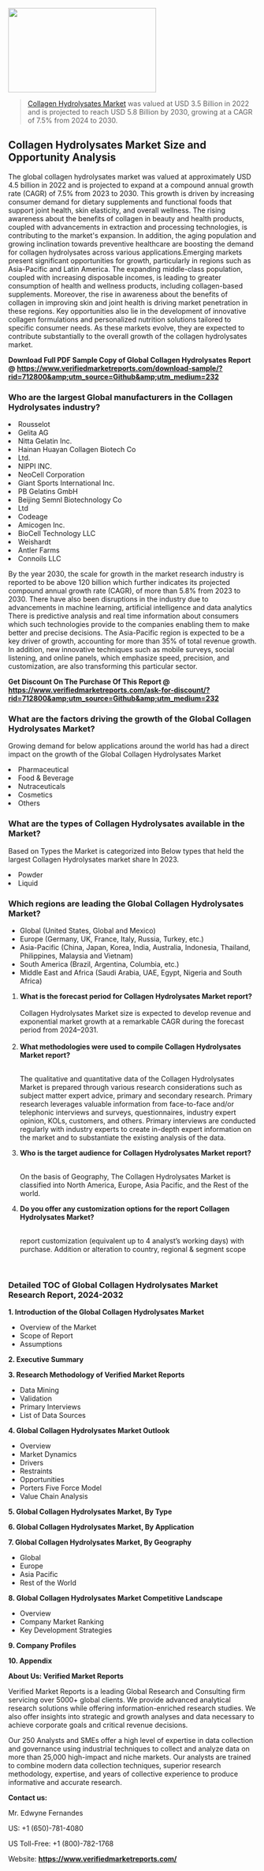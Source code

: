 
<img src="https://ffe5etoiles.com/wp-content/uploads/2024/12/MST1-300x171.png" alt="" width="300" height="171" class="alignnone size-medium wp-image-20088" /><blockquote><p><p><a href="https://www.verifiedmarketreports.com/download-sample/?rid=712800&utm_source=Github&utm_medium=232" target="_blank">Collagen Hydrolysates Market</a> was valued at USD 3.5 Billion in 2022 and is projected to reach USD 5.8 Billion by 2030, growing at a CAGR of 7.5% from 2024 to 2030.</p></blockquote><p><h2>Collagen Hydrolysates Market Size and Opportunity Analysis</h2>The global collagen hydrolysates market was valued at approximately USD 4.5 billion in 2022 and is projected to expand at a compound annual growth rate (CAGR) of 7.5% from 2023 to 2030. This growth is driven by increasing consumer demand for dietary supplements and functional foods that support joint health, skin elasticity, and overall wellness. The rising awareness about the benefits of collagen in beauty and health products, coupled with advancements in extraction and processing technologies, is contributing to the market's expansion. In addition, the aging population and growing inclination towards preventive healthcare are boosting the demand for collagen hydrolysates across various applications.Emerging markets present significant opportunities for growth, particularly in regions such as Asia-Pacific and Latin America. The expanding middle-class population, coupled with increasing disposable incomes, is leading to greater consumption of health and wellness products, including collagen-based supplements. Moreover, the rise in awareness about the benefits of collagen in improving skin and joint health is driving market penetration in these regions. Key opportunities also lie in the development of innovative collagen formulations and personalized nutrition solutions tailored to specific consumer needs. As these markets evolve, they are expected to contribute substantially to the overall growth of the collagen hydrolysates market.</p><p class=""><strong>Download Full PDF Sample Copy of Global Collagen Hydrolysates Report @ <a href="https://www.verifiedmarketreports.com/download-sample/?rid=712800&amp;utm_source=Github&amp;utm_medium=232" target="_blank">https://www.verifiedmarketreports.com/download-sample/?rid=712800&amp;utm_source=Github&amp;utm_medium=232</a></strong></p><h3 id="" class="">Who are the largest Global manufacturers in the Collagen Hydrolysates industry?</h3><p><li>Rousselot</li><li> Gelita AG</li><li> Nitta Gelatin Inc.</li><li> Hainan Huayan Collagen Biotech Co</li><li> Ltd.</li><li> NIPPI INC.</li><li> NeoCell Corporation</li><li> Giant Sports International Inc.</li><li> PB Gelatins GmbH</li><li> Beijing Semnl Biotechnology Co</li><li> Ltd</li><li> Codeage</li><li> Amicogen Inc.</li><li> BioCell Technology LLC</li><li> Weishardt</li><li> Antler Farms</li><li> Connoils LLC</li></p><div class=""><div class="" dir="" data-message-author-role="" data-message-id="" data-message-model-slug=""><div class=""><div class=""><div class=""><div class="" dir="" data-message-author-role="" data-message-id="" data-message-model-slug=""><div class=""><div class=""><p>By the year 2030, the scale for growth in the market research industry is reported to be above 120 billion which further indicates its projected compound annual growth rate (CAGR), of more than 5.8% from 2023 to 2030. There have also been disruptions in the industry due to advancements in machine learning, artificial intelligence and data analytics There is predictive analysis and real time information about consumers which such technologies provide to the companies enabling them to make better and precise decisions. The Asia-Pacific region is expected to be a key driver of growth, accounting for more than 35% of total revenue growth. In addition, new innovative techniques such as mobile surveys, social listening, and online panels, which emphasize speed, precision, and customization, are also transforming this particular sector.</p><p><strong>Get Discount On The Purchase Of This Report @&nbsp; <a href="https://www.verifiedmarketreports.com/ask-for-discount/?rid=712800&amp;utm_source=Github&amp;utm_medium=232" target="_blank">https://www.verifiedmarketreports.com/ask-for-discount/?rid=712800&amp;utm_source=Github&amp;utm_medium=232</a></strong></p></div></div></div></div></div></div></div></div><h3 id="" class="">What are the factors driving the growth of the Global Collagen Hydrolysates Market?</h3><p id="" class="">Growing demand for below applications around the world has had a direct impact on the growth of the Global Collagen Hydrolysates Market</p><p id="" class=""><li>Pharmaceutical</li><li> Food & Beverage</li><li> Nutraceuticals</li><li> Cosmetics</li><li> Others</li></p><h3 id="" class="">What are the types of Collagen Hydrolysates available in the Market?</h3><p id="" class="">Based on Types the Market is categorized into Below types that held the largest Collagen Hydrolysates market share In 2023.</p><p id="" class=""><li>Powder</li><li> Liquid</li></p><h3 id="" class="">Which regions are leading the Global Collagen Hydrolysates Market?</h3><ul><li>Global (United States, Global and Mexico)</li><li>Europe (Germany, UK, France, Italy, Russia, Turkey, etc.)</li><li>Asia-Pacific (China, Japan, Korea, India, Australia, Indonesia, Thailand, Philippines, Malaysia and Vietnam)</li><li>South America (Brazil, Argentina, Columbia, etc.)</li><li>Middle East and Africa (Saudi Arabia, UAE, Egypt, Nigeria and South Africa)</li></ul><p><ol><li><strong>What is the forecast period for Collagen Hydrolysates Market report?<br /></strong><br /><span data-sheets-root="1" data-sheets-value="{&quot;1&quot;:2,&quot;2&quot;:&quot;XXXX size is expected to develop revenue and exponential market growth at a remarkable CAGR during the forecast period from 2024&ndash;2030.&quot;}" data-sheets-userformat="{&quot;2&quot;:12674,&quot;4&quot;:{&quot;1&quot;:2,&quot;2&quot;:16776960},&quot;10&quot;:2,&quot;11&quot;:0,&quot;15&quot;:&quot;Arial&quot;,&quot;16&quot;:12}">Collagen Hydrolysates Market size is expected to develop revenue and exponential market growth at a remarkable CAGR during the forecast period from 2024&ndash;2031.</span><br /><br /></li><li><strong>What methodologies were used to compile Collagen Hydrolysates Market report?<br /><br /></strong><p>The qualitative and quantitative data of the&nbsp;Collagen Hydrolysates Market is prepared through various research considerations such as subject matter expert advice, primary and secondary research. Primary research leverages valuable information from face-to-face and/or telephonic interviews and surveys, questionnaires, industry expert opinion, KOLs, customers, and others. Primary interviews are conducted regularly with industry experts to create in-depth expert information on the market and to substantiate the existing analysis of the data.&nbsp;</p></li><li><strong>Who is the target audience for Collagen Hydrolysates Market report?<br /><br /></strong><p>On the basis of Geography, The&nbsp;Collagen Hydrolysates Market is classified into North America, Europe, Asia Pacific, and the Rest of the world.</p></li><li><strong>Do you offer any customization options for the report Collagen Hydrolysates Market?<br /><br /></strong><p>report customization (equivalent up to 4 analyst&rsquo;s working days) with purchase. Addition or alteration to country, regional &amp; segment scope</p><p>&nbsp;</p></li></ol></p><h3 id="" class="">Detailed TOC of Global Collagen Hydrolysates Market Research Report, 2024-2032</h3><p id="" class=""><strong>1. Introduction of the Global Collagen Hydrolysates Market</strong></p><ul><li>Overview of the Market</li><li>Scope of Report</li><li>Assumptions</li></ul><p id="" class=""><strong>2. Executive Summary</strong></p><p id="" class=""><strong>3. Research Methodology of&nbsp;Verified Market Reports</strong></p><ul><li>Data Mining</li><li>Validation</li><li>Primary Interviews</li><li>List of Data Sources</li></ul><p id="" class=""><strong>4. Global Collagen Hydrolysates Market Outlook</strong></p><ul><li>Overview</li><li>Market Dynamics</li><li>Drivers</li><li>Restraints</li><li>Opportunities</li><li>Porters Five Force Model</li><li>Value Chain Analysis</li></ul><p id="" class=""><strong>5. Global Collagen Hydrolysates Market, By&nbsp;Type</strong></p><p id="" class=""><strong>6. Global Collagen Hydrolysates Market, By Application</strong></p><p id="" class=""><strong>7. Global Collagen Hydrolysates Market, By Geography</strong></p><ul><li>Global</li><li>Europe</li><li>Asia Pacific</li><li>Rest of the World</li></ul><p id="" class=""><strong>8. Global Collagen Hydrolysates Market Competitive Landscape</strong></p><ul><li>Overview</li><li>Company Market Ranking</li><li>Key Development Strategies</li></ul><p id="" class=""><strong>9. Company Profiles</strong></p><p id="" class=""><strong>10. Appendix</strong></p><p id="" class=""><strong>About Us: Verified Market Reports</strong></p><p id="" class="">Verified Market Reports is a leading Global Research and Consulting firm servicing over 5000+ global clients. We provide advanced analytical research solutions while offering information-enriched research studies. We also offer insights into strategic and growth analyses and data necessary to achieve corporate goals and critical revenue decisions.</p><p id="" class="">Our 250 Analysts and SMEs offer a high level of expertise in data collection and governance using industrial techniques to collect and analyze data on more than 25,000 high-impact and niche markets. Our analysts are trained to combine modern data collection techniques, superior research methodology, expertise, and years of collective experience to produce informative and accurate research.</p><p id="" class=""><strong>Contact us:</strong></p><p id="" class="">Mr. Edwyne Fernandes</p><p id="" class="">US: +1 (650)-781-4080</p><p id="" class="">US Toll-Free: +1 (800)-782-1768</p><p id="" class="">Website: <a target="" data-test-app-aware-link=""><strong>https://www.verifiedmarketreports.com/</strong></a></p>
